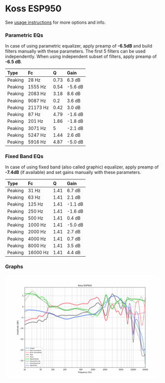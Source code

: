 # Koss ESP950
See [usage instructions](https://github.com/jaakkopasanen/AutoEq#usage) for more options and info.

### Parametric EQs
In case of using parametric equalizer, apply preamp of **-6.5dB** and build filters manually
with these parameters. The first 5 filters can be used independently.
When using independent subset of filters, apply preamp of **-6.5 dB**.

| Type    | Fc       |    Q | Gain    |
|:--------|:---------|:-----|:--------|
| Peaking | 28 Hz    | 0.73 | 6.3 dB  |
| Peaking | 1555 Hz  | 0.54 | -5.6 dB |
| Peaking | 2083 Hz  | 3.18 | 8.6 dB  |
| Peaking | 9087 Hz  | 0.2  | 3.6 dB  |
| Peaking | 21173 Hz | 0.42 | 3.0 dB  |
| Peaking | 87 Hz    | 4.79 | -1.6 dB |
| Peaking | 201 Hz   | 1.86 | -1.8 dB |
| Peaking | 3071 Hz  | 5    | -2.1 dB |
| Peaking | 5247 Hz  | 1.44 | 2.6 dB  |
| Peaking | 5916 Hz  | 4.87 | -5.0 dB |

### Fixed Band EQs
In case of using fixed band (also called graphic) equalizer, apply preamp of **-7.4dB**
(if available) and set gains manually with these parameters.

| Type    | Fc       |    Q | Gain    |
|:--------|:---------|:-----|:--------|
| Peaking | 31 Hz    | 1.41 | 6.7 dB  |
| Peaking | 63 Hz    | 1.41 | 2.1 dB  |
| Peaking | 125 Hz   | 1.41 | -1.1 dB |
| Peaking | 250 Hz   | 1.41 | -1.6 dB |
| Peaking | 500 Hz   | 1.41 | 0.4 dB  |
| Peaking | 1000 Hz  | 1.41 | -5.0 dB |
| Peaking | 2000 Hz  | 1.41 | 2.7 dB  |
| Peaking | 4000 Hz  | 1.41 | 0.7 dB  |
| Peaking | 8000 Hz  | 1.41 | 3.5 dB  |
| Peaking | 16000 Hz | 1.41 | 4.4 dB  |

### Graphs
![](./Koss%20ESP950.png)